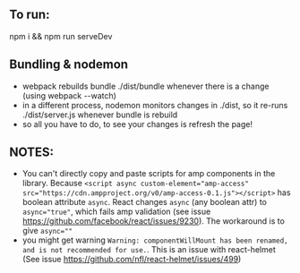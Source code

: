 ## To run:
npm i && npm run serveDev

##  Bundling & nodemon
- webpack rebuilds bundle ./dist/bundle whenever there is a change (using webpack --watch)
- in a different process, nodemon monitors changes in ./dist, so it re-runs ./dist/server.js whenever bundle is rebuild
- so all you have to do, to see your changes is refresh the page!

## NOTES:
- You can't directly copy and paste scripts for amp components in the library. Because ```<script async custom-element="amp-access" src="https://cdn.ampproject.org/v0/amp-access-0.1.js"></script>``` has boolean attribute `async`. React changes `async` (any boolean attr) to `async="true"`, which fails amp validation (see issue https://github.com/facebook/react/issues/9230). The workaround is to give `async=""`
- you might get warning `Warning: componentWillMount has been renamed, and is not recommended for use.`. This is an issue with react-helmet (See issue https://github.com/nfl/react-helmet/issues/499)